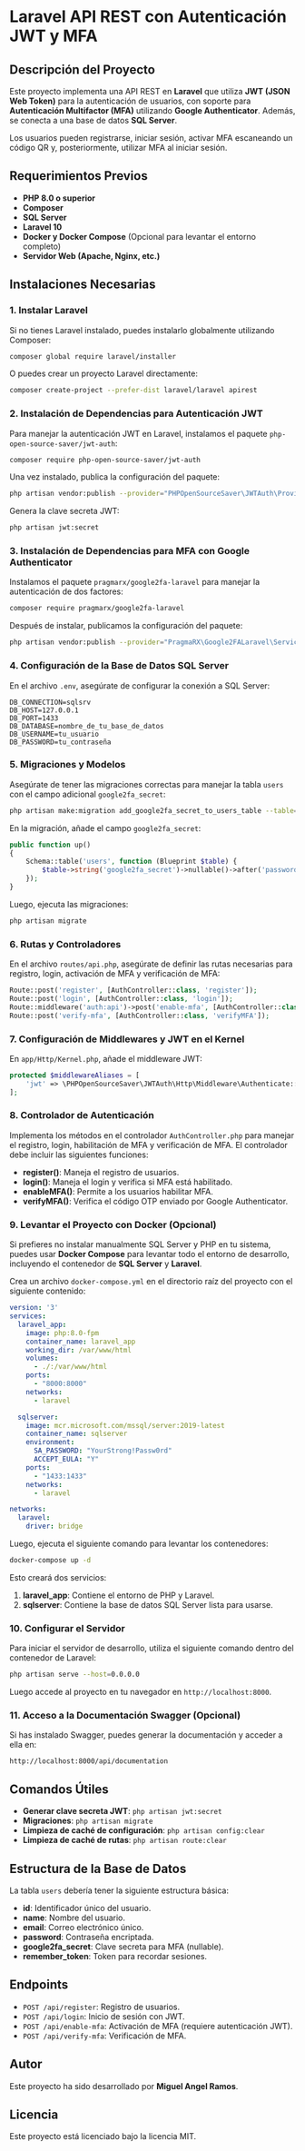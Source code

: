 # Laravel API REST con Autenticación JWT y MFA

## Descripción del Proyecto

Este proyecto implementa una API REST en **Laravel** que utiliza **JWT (JSON Web Token)** para la autenticación de usuarios, con soporte para **Autenticación Multifactor (MFA)** utilizando **Google Authenticator**. Además, se conecta a una base de datos **SQL Server**.

Los usuarios pueden registrarse, iniciar sesión, activar MFA escaneando un código QR y, posteriormente, utilizar MFA al iniciar sesión.

## Requerimientos Previos

- **PHP 8.0 o superior**
- **Composer**
- **SQL Server**
- **Laravel 10**
- **Docker y Docker Compose** (Opcional para levantar el entorno completo)
- **Servidor Web (Apache, Nginx, etc.)**

## Instalaciones Necesarias

### 1. Instalar Laravel

Si no tienes Laravel instalado, puedes instalarlo globalmente utilizando Composer:

```bash
composer global require laravel/installer
```

O puedes crear un proyecto Laravel directamente:

```bash
composer create-project --prefer-dist laravel/laravel apirest
```

### 2. Instalación de Dependencias para Autenticación JWT

Para manejar la autenticación JWT en Laravel, instalamos el paquete `php-open-source-saver/jwt-auth`:

```bash
composer require php-open-source-saver/jwt-auth
```

Una vez instalado, publica la configuración del paquete:

```bash
php artisan vendor:publish --provider="PHPOpenSourceSaver\JWTAuth\Providers\LaravelServiceProvider"
```

Genera la clave secreta JWT:

```bash
php artisan jwt:secret
```

### 3. Instalación de Dependencias para MFA con Google Authenticator

Instalamos el paquete `pragmarx/google2fa-laravel` para manejar la autenticación de dos factores:

```bash
composer require pragmarx/google2fa-laravel
```

Después de instalar, publicamos la configuración del paquete:

```bash
php artisan vendor:publish --provider="PragmaRX\Google2FALaravel\ServiceProvider"
```

### 4. Configuración de la Base de Datos SQL Server

En el archivo `.env`, asegúrate de configurar la conexión a SQL Server:

```env
DB_CONNECTION=sqlsrv
DB_HOST=127.0.0.1
DB_PORT=1433
DB_DATABASE=nombre_de_tu_base_de_datos
DB_USERNAME=tu_usuario
DB_PASSWORD=tu_contraseña
```

### 5. Migraciones y Modelos

Asegúrate de tener las migraciones correctas para manejar la tabla `users` con el campo adicional `google2fa_secret`:

```bash
php artisan make:migration add_google2fa_secret_to_users_table --table=users
```

En la migración, añade el campo `google2fa_secret`:

```php
public function up()
{
    Schema::table('users', function (Blueprint $table) {
        $table->string('google2fa_secret')->nullable()->after('password');
    });
}
```

Luego, ejecuta las migraciones:

```bash
php artisan migrate
```

### 6. Rutas y Controladores

En el archivo `routes/api.php`, asegúrate de definir las rutas necesarias para registro, login, activación de MFA y verificación de MFA:

```php
Route::post('register', [AuthController::class, 'register']);
Route::post('login', [AuthController::class, 'login']);
Route::middleware('auth:api')->post('enable-mfa', [AuthController::class, 'enableMFA']);
Route::post('verify-mfa', [AuthController::class, 'verifyMFA']);
```

### 7. Configuración de Middlewares y JWT en el Kernel

En `app/Http/Kernel.php`, añade el middleware JWT:

```php
protected $middlewareAliases = [
    'jwt' => \PHPOpenSourceSaver\JWTAuth\Http\Middleware\Authenticate::class,
];
```

### 8. Controlador de Autenticación

Implementa los métodos en el controlador `AuthController.php` para manejar el registro, login, habilitación de MFA y verificación de MFA. El controlador debe incluir las siguientes funciones:

- **register()**: Maneja el registro de usuarios.
- **login()**: Maneja el login y verifica si MFA está habilitado.
- **enableMFA()**: Permite a los usuarios habilitar MFA.
- **verifyMFA()**: Verifica el código OTP enviado por Google Authenticator.

### 9. Levantar el Proyecto con Docker (Opcional)

Si prefieres no instalar manualmente SQL Server y PHP en tu sistema, puedes usar **Docker Compose** para levantar todo el entorno de desarrollo, incluyendo el contenedor de **SQL Server** y **Laravel**.

Crea un archivo `docker-compose.yml` en el directorio raíz del proyecto con el siguiente contenido:

```yaml
version: '3'
services:
  laravel_app:
    image: php:8.0-fpm
    container_name: laravel_app
    working_dir: /var/www/html
    volumes:
      - ./:/var/www/html
    ports:
      - "8000:8000"
    networks:
      - laravel

  sqlserver:
    image: mcr.microsoft.com/mssql/server:2019-latest
    container_name: sqlserver
    environment:
      SA_PASSWORD: "YourStrong!Passw0rd"
      ACCEPT_EULA: "Y"
    ports:
      - "1433:1433"
    networks:
      - laravel

networks:
  laravel:
    driver: bridge
```

Luego, ejecuta el siguiente comando para levantar los contenedores:

```bash
docker-compose up -d
```

Esto creará dos servicios:

1. **laravel_app**: Contiene el entorno de PHP y Laravel.
2. **sqlserver**: Contiene la base de datos SQL Server lista para usarse.

### 10. Configurar el Servidor

Para iniciar el servidor de desarrollo, utiliza el siguiente comando dentro del contenedor de Laravel:

```bash
php artisan serve --host=0.0.0.0
```

Luego accede al proyecto en tu navegador en `http://localhost:8000`.

### 11. Acceso a la Documentación Swagger (Opcional)

Si has instalado Swagger, puedes generar la documentación y acceder a ella en:

```
http://localhost:8000/api/documentation
```

## Comandos Útiles

- **Generar clave secreta JWT**: `php artisan jwt:secret`
- **Migraciones**: `php artisan migrate`
- **Limpieza de caché de configuración**: `php artisan config:clear`
- **Limpieza de caché de rutas**: `php artisan route:clear`

## Estructura de la Base de Datos

La tabla `users` debería tener la siguiente estructura básica:

- **id**: Identificador único del usuario.
- **name**: Nombre del usuario.
- **email**: Correo electrónico único.
- **password**: Contraseña encriptada.
- **google2fa_secret**: Clave secreta para MFA (nullable).
- **remember_token**: Token para recordar sesiones.

## Endpoints

- `POST /api/register`: Registro de usuarios.
- `POST /api/login`: Inicio de sesión con JWT.
- `POST /api/enable-mfa`: Activación de MFA (requiere autenticación JWT).
- `POST /api/verify-mfa`: Verificación de MFA.

## Autor

Este proyecto ha sido desarrollado por **Miguel Angel Ramos**.

## Licencia

Este proyecto está licenciado bajo la licencia MIT.
